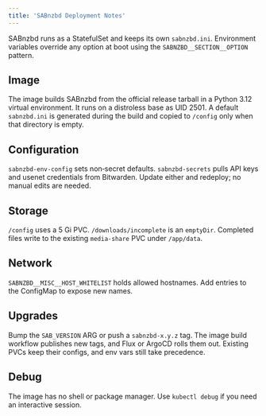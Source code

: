 ```yaml
---
title: 'SABnzbd Deployment Notes'
---
```


SABnzbd runs as a StatefulSet and keeps its own `sabnzbd.ini`. Environment variables override any option at boot using the `SABNZBD__SECTION__OPTION` pattern.

## Image

The image builds SABnzbd from the official release tarball in a Python 3.12 virtual environment. It runs on a distroless base as UID 2501. A default `sabnzbd.ini` is generated during the build and copied to `/config` only when that directory is empty.

## Configuration

`sabnzbd-env-config` sets non‑secret defaults. `sabnzbd-secrets` pulls API keys and usenet credentials from Bitwarden. Update either and redeploy; no manual edits are needed.

## Storage

`/config` uses a 5 Gi PVC. `/downloads/incomplete` is an `emptyDir`. Completed files write to the existing `media-share` PVC under `/app/data`.

## Network

`SABNZBD__MISC__HOST_WHITELIST` holds allowed hostnames. Add entries to the ConfigMap to expose new names.

## Upgrades

Bump the `SAB_VERSION` ARG or push a `sabnzbd-x.y.z` tag. The image build workflow publishes new tags, and Flux or ArgoCD rolls them out. Existing PVCs keep their configs, and env vars still take precedence.

## Debug

The image has no shell or package manager. Use `kubectl debug` if you need an interactive session.
